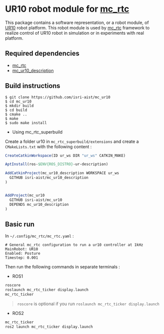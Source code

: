 # UR10 robot module for [mc_rtc](https://jrl-umi3218.github.io/mc_rtc/)

This package contains a software representation, or a robot module, of [UR10](https://www.universal-robots.com/products/ur10-robot/) robot platform. This robot module is used by [mc_rtc](https://jrl-umi3218.github.io/mc_rtc/) framework to realize control of UR10 robot in simulation or in experiments with real platform.

## Required dependencies
- [mc_rtc](https://jrl-umi3218.github.io/mc_rtc/)
- [mc_ur10_description](https://github.com/isri-aist/mc_ur10_description)

## Build instructions

```
$ git clone https://github.com/isri-aist/mc_ur10
$ cd mc_ur10
$ mkdir build
$ cd build
$ cmake ..
$ make
$ sudo make install
```

- Using mc_rtc_superbuild 

Create a folder ur10 in `mc_rtc_superbuild/extensions` and create a `CMakeLists.txt` with the following content : 

```cmake
CreateCatkinWorkspace(ID ur_ws DIR "ur_ws" CATKIN_MAKE)

AptInstall(ros-$ENV{ROS_DISTRO}-ur-description)

AddCatkinProject(mc_ur10_description WORKSPACE ur_ws
  GITHUB isri-aist/mc_ur10_description
)


AddProject(mc_ur10
  GITHUB isri-aist/mc_ur10
  DEPENDS mc_ur10_description
)
```

## Basic run 

In `~/.config/mc_rtc/mc_rtc.yaml` : 

```
# General mc_rtc configuration to run a ur10 controller at 1kHz
MainRobot: UR10
Enabled: Posture
Timestep: 0.001
```

Then run the following commands in separate terminals : 

* ROS1

```bash
roscore 
roslaunch mc_rtc_ticker display.launch
mc_rtc_ticker 
```

> `roscore` is optional if you run `roslaunch mc_rtc_ticker display.launch` 

* ROS2

```bash
mc_rtc_ticker
ros2 launch mc_rtc_ticker display.launch
```